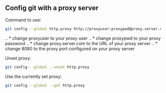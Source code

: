 ## Config git with a proxy server
Command to use:
```bash
git config --global http.proxy http://proxyuser:proxypwd@proxy.server.com:8080
```
.. * change proxyuser to your proxy user
.. * change proxypwd to your proxy password
.. * change proxy.server.com to the URL of your proxy server
.. * change 8080 to the proxy port configured on your proxy server

Unset proxy:
```bash
git config --global --unset http.proxy
```

Use the currently set proxy:
```bash
git config --global --get http.proxy
```

